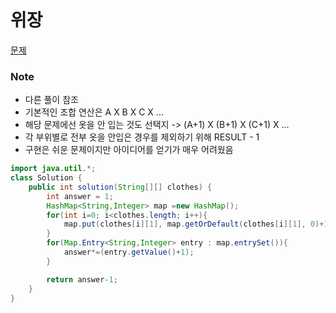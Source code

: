 # 위장

[문제](https://programmers.co.kr/learn/courses/30/lessons/42578)

### Note
- 다른 풀이 참조
- 기본적인 조합 연산은 A X B X C X ...
- 해당 문제에선 옷을 안 입는 것도 선택지 -> (A+1) X (B+1) X (C+1) X ...
- 각 부위별로 전부 옷을 안입은 경우를 제외하기 위해 RESULT - 1
- 구현은 쉬운 문제이지만 아이디어를 얻기가 매우 어려웠음

```java
import java.util.*;
class Solution {
    public int solution(String[][] clothes) {
        int answer = 1;
        HashMap<String,Integer> map =new HashMap();
        for(int i=0; i<clothes.length; i++){
            map.put(clothes[i][1], map.getOrDefault(clothes[i][1], 0)+1);
        }
        for(Map.Entry<String,Integer> entry : map.entrySet()){
            answer*=(entry.getValue()+1);
        }

        return answer-1;
    }
}
```


